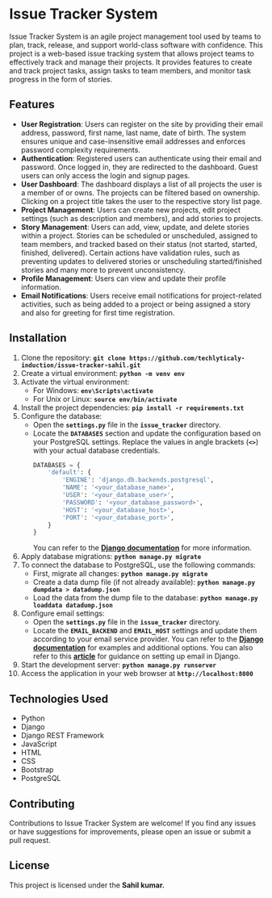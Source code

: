 # **Issue Tracker System**

Issue Tracker System is an agile project management tool used by teams to plan, track, release, and support world-class software with confidence. This project is a web-based issue tracking system that allows project teams to effectively track and manage their projects. It provides features to create and track project tasks, assign tasks to team members, and monitor task progress in the form of stories.

## **Features**

- **User Registration**: Users can register on the site by providing their email address, password, first name, last name, date of birth. The system ensures unique and case-insensitive email addresses and enforces password complexity requirements.
- **Authentication**: Registered users can authenticate using their email and password. Once logged in, they are redirected to the dashboard. Guest users can only access the login and signup pages.
- **User Dashboard**: The dashboard displays a list of all projects the user is a member of or owns. The projects can be filtered based on ownership. Clicking on a project title takes the user to the respective story list page.
- **Project Management**: Users can create new projects, edit project settings (such as description and members), and add stories to projects.
- **Story Management**: Users can add, view, update, and delete stories within a project. Stories can be scheduled or unscheduled, assigned to team members, and tracked based on their status (not started, started, finished, delivered). Certain actions have validation rules, such as preventing updates to delivered stories or unscheduling started/finished stories and many more to prevent unconsistency.
- **Profile Management**: Users can view and update their profile information.
- **Email Notifications**: Users receive email notifications for project-related activities, such as being added to a project or being assigned a story and also for greeting for first time registration.

## **Installation**

1. Clone the repository: **`git clone https://github.com/techlyticaly-induction/issue-tracker-sahil.git`**
2. Create a virtual environment: **`python -m venv env`**
3. Activate the virtual environment:
   - For Windows: **`env\Scripts\activate`**
   - For Unix or Linux: **`source env/bin/activate`**
4. Install the project dependencies: **`pip install -r requirements.txt`**
5. Configure the database:
   - Open the **`settings.py`** file in the **`issue_tracker`** directory.
   - Locate the **`DATABASES`** section and update the configuration based on your PostgreSQL settings. Replace the values in angle brackets (**`<>`**) with your actual database credentials.
     ```python
     DATABASES = {
         'default': {
             'ENGINE': 'django.db.backends.postgresql',
             'NAME': '<your_database_name>',
             'USER': '<your_database_user>',
             'PASSWORD': '<your_database_password>',
             'HOST': '<your_database_host>',
             'PORT': '<your_database_port>',
         }
     }
     ```
     You can refer to the **[Django documentation](https://docs.djangoproject.com/en/3.2/ref/settings/#databases)** for more information.
6. Apply database migrations: **`python manage.py migrate`**
7. To connect the database to PostgreSQL, use the following commands:
   - First, migrate all changes: **`python manage.py migrate`**
   - Create a data dump file (if not already available): **`python manage.py dumpdata > datadump.json`**
   - Load the data from the dump file to the database: **`python manage.py loaddata datadump.json`**
8. Configure email settings:
   - Open the **`settings.py`** file in the **`issue_tracker`** directory.
   - Locate the **`EMAIL_BACKEND`** and **`EMAIL_HOST`** settings and update them according to your email service provider. You can refer to the **[Django documentation](https://docs.djangoproject.com/en/3.2/topics/email/#console-backend)** for examples and additional options. You can also refer to this **[article](https://www.geeksforgeeks.org/setup-sending-email-in-django-project/)** for guidance on setting up email in Django.
9. Start the development server: **`python manage.py runserver`**
10. Access the application in your web browser at **`http://localhost:8000`**

## **Technologies Used**

- Python
- Django
- Django REST Framework
- JavaScript
- HTML
- CSS
- Bootstrap
- PostgreSQL

## **Contributing**

Contributions to Issue Tracker System are welcome! If you find any issues or have suggestions for improvements, please open an issue or submit a pull request.

## **License**

This project is licensed under the **Sahil kumar.**
